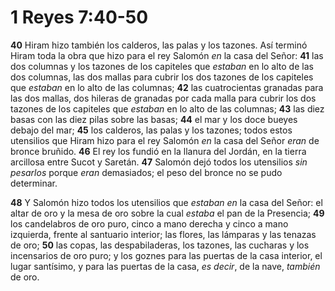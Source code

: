 # 1 Reyes 7:40-50



**40** Hiram hizo también los calderos, las palas y los tazones. Así terminó Hiram toda la obra que hizo para el rey Salomón *en* la casa del Señor: **41** las dos columnas y los tazones de los capiteles que *estaban* en lo alto de las dos columnas, las dos mallas para cubrir los dos tazones de los capiteles que *estaban* en lo alto de las columnas; **42** las cuatrocientas granadas para las dos mallas, dos hileras de granadas por cada malla para cubrir los dos tazones de los capiteles que *estaban* en lo alto de las columnas; **43** las diez basas con las diez pilas sobre las basas; **44** el mar y los doce bueyes debajo del mar; **45** los calderos, las palas y los tazones; todos estos utensilios que Hiram hizo para el rey Salomón *en* la casa del Señor *eran* de bronce bruñido. **46** El rey los fundió en la llanura del Jordán, en la tierra arcillosa entre Sucot y Saretán. **47** Salomón dejó todos los utensilios *sin pesarlos* porque *eran* demasiados; el peso del bronce no se pudo determinar.

**48** Y Salomón hizo todos los utensilios que *estaban en* la casa del Señor: el altar de oro y la mesa de oro sobre la cual *estaba* el pan de la Presencia; **49** los candelabros de oro puro, cinco a mano derecha y cinco a mano izquierda, frente al santuario interior; las flores, las lámparas y las tenazas de oro; **50** las copas, las despabiladeras, los tazones, las cucharas y los incensarios de oro puro; y los goznes para las puertas de la casa interior, el lugar santísimo, y para las puertas de la casa, *es decir*, de la nave, *también* de oro.
